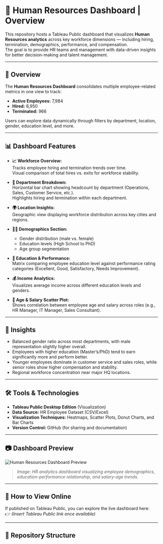 # 👥 Human Resources Dashboard | Overview

This repository hosts a Tableau Public dashboard that visualizes **Human Resources analytics** across key workforce dimensions — including hiring, termination, demographics, performance, and compensation.  
The goal is to provide HR teams and management with data-driven insights for better decision-making and talent management.

---

## 🚀 Overview

The **Human Resources Dashboard** consolidates multiple employee-related metrics in one view to track:

- **Active Employees:** 7,984  
- **Hired:** 8,950  
- **Terminated:** 966  

Users can explore data dynamically through filters by department, location, gender, education level, and more.

---

## 📊 Dashboard Features

- **📈 Workforce Overview:**  
  Tracks employee hiring and termination trends over time.  
  Visual comparison of total hires vs. exits for workforce stability.

- **🏢 Department Breakdown:**  
  Horizontal bar chart showing headcount by department (Operations, Sales, Customer Service, etc.).  
  Highlights hiring and termination within each department.

- **🌍 Location Insights:**  
  Geographic view displaying workforce distribution across key cities and regions.

- **👩‍🎓 Demographics Section:**  
  - Gender distribution (male vs. female)  
  - Education levels (High School to PhD)  
  - Age group segmentation  

- **📘 Education & Performance:**  
  Matrix comparing employee education level against performance rating categories (Excellent, Good, Satisfactory, Needs Improvement).

- **💰 Income Analytics:**  
  Visualizes average income across different education levels and genders.

- **📅 Age & Salary Scatter Plot:**  
  Shows correlation between employee age and salary across roles (e.g., HR Manager, IT Manager, Sales Consultant).

---

## 🧠 Insights

- Balanced gender ratio across most departments, with male representation slightly higher overall.  
- Employees with higher education (Master’s/PhD) tend to earn significantly more and perform better.  
- Younger employees dominate in customer service and sales roles, while senior roles show higher compensation and stability.  
- Regional workforce concentration near major HQ locations.

---

## 🛠️ Tools & Technologies

- **Tableau Public Desktop Edition** (Visualization)
- **Data Source:** HR Employee Dataset (CSV/Excel)
- **Visualization Techniques:** Heatmaps, Scatter Plots, Donut Charts, and Bar Charts
- **Version Control:** GitHub (for sharing and documentation)

---

## 📷 Dashboard Preview

![Human Resources Dashboard Preview](./over.JPG)

> *Image: HR analytics dashboard visualizing employee demographics, education-performance relationship, and salary-age trends.*

---

## 🔗 How to View Online

If published on Tableau Public, you can explore the live dashboard here:  
👉 *(Insert Tableau Public link once available)*

---

## 📁 Repository Structure

